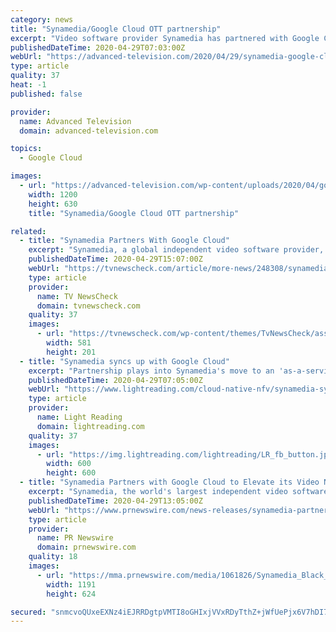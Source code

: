 ```yaml
---
category: news
title: "Synamedia/Google Cloud OTT partnership"
excerpt: "Video software provider Synamedia has partnered with Google Cloud to expand its video network portfolio with new over-the-top (OTT) ‘as a service’ offerings"
publishedDateTime: 2020-04-29T07:03:00Z
webUrl: "https://advanced-television.com/2020/04/29/synamedia-google-cloud-ott-partnership/"
type: article
quality: 37
heat: -1
published: false

provider:
  name: Advanced Television
  domain: advanced-television.com

topics:
  - Google Cloud

images:
  - url: "https://advanced-television.com/wp-content/uploads/2020/04/google-cloud-1200-630.png"
    width: 1200
    height: 630
    title: "Synamedia/Google Cloud OTT partnership"

related:
  - title: "Synamedia Partners With Google Cloud"
    excerpt: "Synamedia, a global independent video software provider, today announced that it has partnered with Google Cloud to expand its video network portfolio with new"
    publishedDateTime: 2020-04-29T15:07:00Z
    webUrl: "https://tvnewscheck.com/article/more-news/248308/synamedia-partners-with-google-cloud/"
    type: article
    provider:
      name: TV NewsCheck
      domain: tvnewscheck.com
    quality: 37
    images:
      - url: "https://tvnewscheck.com/wp-content/themes/TvNewsCheck/assets/img/tvn-logo.png"
        width: 581
        height: 201
  - title: "Synamedia syncs up with Google Cloud"
    excerpt: "Partnership plays into Synamedia's move to an 'as-a-service' model for OTT video services as it looks to draw in new customers and help existing ones migrate part or all of their operations to the cloud."
    publishedDateTime: 2020-04-29T07:05:00Z
    webUrl: "https://www.lightreading.com/cloud-native-nfv/synamedia-syncs-up-with-google-cloud-/d/d-id/759260"
    type: article
    provider:
      name: Light Reading
      domain: lightreading.com
    quality: 37
    images:
      - url: "https://img.lightreading.com/lightreading/LR_fb_button.jpg"
        width: 600
        height: 600
  - title: "Synamedia Partners with Google Cloud to Elevate its Video Network Portfolio with \"as-a-Service\" OTT Offerings"
    excerpt: "Synamedia, the world's largest independent video software provider, today announced that it has partnered with Google Cloud to expand its"
    publishedDateTime: 2020-04-29T13:05:00Z
    webUrl: "https://www.prnewswire.com/news-releases/synamedia-partners-with-google-cloud-to-elevate-its-video-network-portfolio-with-as-a-service-ott-offerings-301049351.html"
    type: article
    provider:
      name: PR Newswire
      domain: prnewswire.com
    quality: 18
    images:
      - url: "https://mma.prnewswire.com/media/1061826/Synamedia_Black_Logo.jpg?p=facebook"
        width: 1191
        height: 624

secured: "snmcvoQUxeEXNz4iEJRRDgtpVMTI8oGHIxjVVxRDyTthZ+jWfUePjx6V7hDI7BBfeK58+cmMXsF6uo2vSvU/OXW7qKqIVPI8zVNl96xHlloL2RL/62s4KJDeDuuqVczllk27j5PHLX7ZnnK8z8KtA6GB+IVRQWoxnrVOk7enO3aUr5Ay8qdGgkcvtdP1QlcmVURoGMFqr0Uobg5jGxs+ihlTll+AqsDHsyVcyFLtL3ZJBy6U3l/UKSN9OrLX7fFEflWGy1fAYaK4s6mCfsVqlODglroQJ9K6iEujLoKhOb7CKQ5bKy/L0qO7QJ5QCvblwAE+WeP+TIko6AoZG4ZDQKnaJOnr0WGHBaHuZ1n3jSAwR3YtUUDdPfEN+ONsfRtMWihJm7lnMk+0QiEp3nKsnYQgrwX6fHJs84ylS0VwlWj6MPLkfRSlreemSGx3nC8DeEE7M1j0o6RmBewjqb96K9JYTJyG5dEZA/Rsxl/5b1s=;WRbnAaNiOo6Vq3LxBcOqNg=="
---
```


